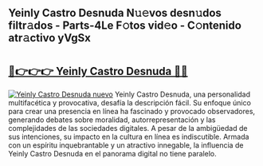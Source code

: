 ## Yeinly Castro Desnuda N𝚞𝚎vos desn𝚞dos filtr𝚊dos - Parts-4Le F𝚘tos vid𝚎o - C𝚘ntenido atr𝚊ctivo yVgSx

# <h2><a href="http://mb0hzz.tromn.icu/?c=Yeinly+Castro+Desnuda">🔗👉👉👉 Yeinly Castro Desnuda 🔗🔗</a></h2>

[![Yeinly Castro Desnuda nuevo](https://i.imgur.com/pEAQMta.gif)](http://mb0hzz.tromn.icu/?c=Yeinly+Castro+Desnuda)
Yeinly Castro Desnuda, una personalidad multifacética y provocativa, desafía la descripción fácil. Su enfoque único para crear una presencia en línea ha fascinado y provocado observadores, generando debates sobre moralidad, autorrepresentación y las complejidades de las sociedades digitales. A pesar de la ambigüedad de sus intenciones, su impacto en la cultura en línea es indiscutible. Armada con un espíritu inquebrantable y un atractivo innegable, la influencia de Yeinly Castro Desnuda en el panorama digital no tiene paralelo.

